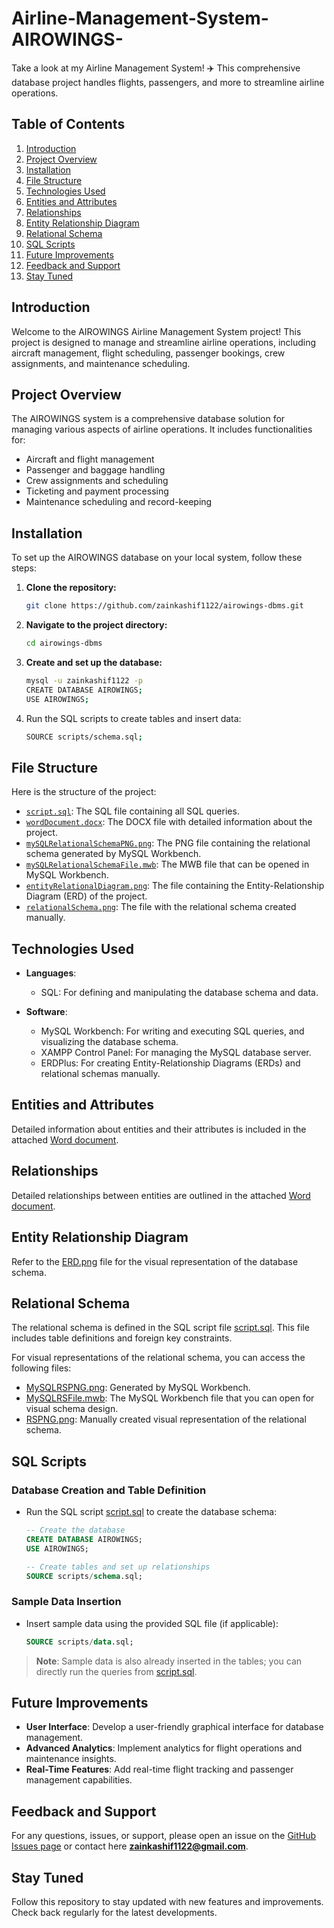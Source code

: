 # Airline-Management-System-AIROWINGS-
Take a look at my Airline Management System! ✈️ This comprehensive database project handles flights, passengers, and more to streamline airline operations.

## Table of Contents
1. [Introduction](#introduction)
2. [Project Overview](#project-overview)
3. [Installation](#installation)
4. [File Structure](#file-structure)
5. [Technologies Used](#technologies-used)
6. [Entities and Attributes](#entities-and-attributes)
7. [Relationships](#relationships)
8. [Entity Relationship Diagram](#entity-relationship-diagram)
9. [Relational Schema](#relational-schema)
10. [SQL Scripts](#sql-scripts)
11. [Future Improvements](#future-improvements)
12. [Feedback and Support](#feedback-and-support)
13. [Stay Tuned](#stay-tuned)

## Introduction

Welcome to the AIROWINGS Airline Management System project! This project is designed to manage and streamline airline operations, including aircraft management, flight scheduling, passenger bookings, crew assignments, and maintenance scheduling.

## Project Overview

The AIROWINGS system is a comprehensive database solution for managing various aspects of airline operations. It includes functionalities for:
- Aircraft and flight management
- Passenger and baggage handling
- Crew assignments and scheduling
- Ticketing and payment processing
- Maintenance scheduling and record-keeping

## Installation

To set up the AIROWINGS database on your local system, follow these steps:

1. **Clone the repository:**
   ```bash
   git clone https://github.com/zainkashif1122/airowings-dbms.git

2. **Navigate to the project directory:**
   ```bash
   cd airowings-dbms

3. **Create and set up the database:**
   ```bash
   mysql -u zainkashif1122 -p
   CREATE DATABASE AIROWINGS;
   USE AIROWINGS;

4. Run the SQL scripts to create tables and insert data:
   ```bash
   SOURCE scripts/schema.sql;

## File Structure

Here is the structure of the project:

- [`script.sql`](Script.sql): The SQL file containing all SQL queries.
- [`wordDocument.docx`](WordDocument.docx): The DOCX file with detailed information about the project.
- [`mySQLRelationalSchemaPNG.png`](MySQLRelationSchemaPNG.png): The PNG file containing the relational schema generated by MySQL Workbench.
- [`mySQLRelationalSchemaFile.mwb`](MySQLRelationalSchemaFile.mwb): The MWB file that can be opened in MySQL Workbench.
- [`entityRelationalDiagram.png`](EntityRelationalDiagram.png): The file containing the Entity-Relationship Diagram (ERD) of the project.
- [`relationalSchema.png`](RelationalSchema.png): The file with the relational schema created manually.

## Technologies Used

- **Languages**:
  - SQL: For defining and manipulating the database schema and data.

- **Software**:
  - MySQL Workbench: For writing and executing SQL queries, and visualizing the database schema.
  - XAMPP Control Panel: For managing the MySQL database server.
  - ERDPlus: For creating Entity-Relationship Diagrams (ERDs) and relational schemas manually.

## Entities and Attributes

Detailed information about entities and their attributes is included in the attached [Word document](WordDocument.docx).

## Relationships

Detailed relationships between entities are outlined in the attached [Word document](WordDocument.docx).

## Entity Relationship Diagram

Refer to the [ERD.png](EntityRelationalDiagram.png) file for the visual representation of the database schema.

## Relational Schema

The relational schema is defined in the SQL script file [script.sql](Script.sql). This file includes table definitions and foreign key constraints.

For visual representations of the relational schema, you can access the following files:
- [MySQLRSPNG.png](MySQLRelationSchemaPNG.png): Generated by MySQL Workbench.
- [MySQLRSFile.mwb](MySQLRelationalSchemaFile.mwb): The MySQL Workbench file that you can open for visual schema design.
- [RSPNG.png](RelationalSchema.png): Manually created visual representation of the relational schema.

## SQL Scripts

### Database Creation and Table Definition

- Run the SQL script [script.sql](Script.sql) to create the database schema:

  ```sql
  -- Create the database
  CREATE DATABASE AIROWINGS;
  USE AIROWINGS;

  -- Create tables and set up relationships
  SOURCE scripts/schema.sql;

### Sample Data Insertion
  
- Insert sample data using the provided SQL file (if applicable):

  ```sql
  SOURCE scripts/data.sql;

> **Note**: Sample data is also already inserted in the tables; you can directly run the queries from [script.sql](Script.sql).

## Future Improvements

- **User Interface**: Develop a user-friendly graphical interface for database management.
- **Advanced Analytics**: Implement analytics for flight operations and maintenance insights.
- **Real-Time Features**: Add real-time flight tracking and passenger management capabilities.

## Feedback and Support

For any questions, issues, or support, please open an issue on the [GitHub Issues page](https://github.com/zainkashif1122/airowings-dbms/issues) or contact here **zainkashif1122@gmail.com**.

## Stay Tuned

Follow this repository to stay updated with new features and improvements. Check back regularly for the latest developments.
